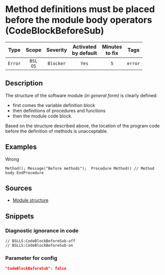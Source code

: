 # Method definitions must be placed before the module body operators (CodeBlockBeforeSub)

| Type | Scope | Severity | Activated<br/>by default | Minutes<br/>to fix | Tags |
| :-: | :-: | :-: | :-: | :-: | :-: |
| `Error` | `BSL`<br/>`OS` | `Blocker` | `Yes` | `5` | `error` |

<!-- Блоки выше заполняются автоматически, не трогать -->
## Description

<!-- Описание диагностики заполняется вручную. Необходимо понятным языком описать смысл и схему работу -->

The structure of the software module *(in general form)* is clearly defined:

- first comes the variable definition block
- then definitions of procedures and functions
- then the module code block.

Based on the structure described above, the location of the program code before the definition of methods is unacceptable.

## Examples

<!-- В данном разделе приводятся примеры, на которые диагностика срабатывает, а также можно привести пример, как можно исправить ситуацию -->

Wrong

```bsl
Method(); Message("Before methods");  Procedure Method() // Method body EndProcedure
```

## Sources

<!-- Необходимо указывать ссылки на все источники, из которых почерпнута информация для создания диагностики -->

- [Module structure](https://its.1c.ru/db/v8std/content/455/hdoc)

## Snippets

<!-- Блоки ниже заполняются автоматически, не трогать -->
### Diagnostic ignorance in code

```bsl
// BSLLS:CodeBlockBeforeSub-off
// BSLLS:CodeBlockBeforeSub-on
```

### Parameter for config

```json
"CodeBlockBeforeSub": false
```
